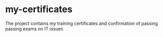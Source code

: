 # my-certificates
The project contains my training certificates and confirmation of passing passing exams on IT issues
